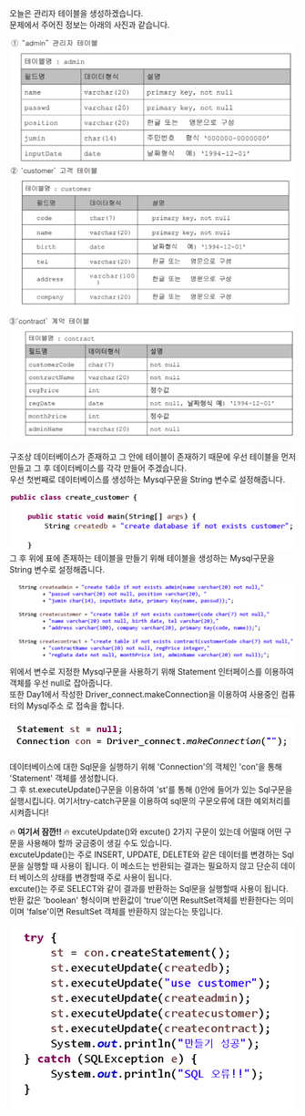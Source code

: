 오늘은 관리자 테이블을 생성하겠습니다.<br>
문제에서 주어진 정보는 아래의 사진과 같습니다.

![실행 결과](https://github.com/junhyeok1667/JDBC-PROJECT-insurance-/blob/main/Day2/img.png)
![실행 결과](https://github.com/junhyeok1667/JDBC-PROJECT-insurance-/blob/main/Day2/img_1.png)
![실행 결과](https://github.com/junhyeok1667/JDBC-PROJECT-insurance-/blob/main/Day2/img_2.png)

구조상 데이터베이스가 존재하고 그 안에 테이블이 존재하기 때문에 우선 테이블을 먼저 만들고 그 후 데이터베이스를 각각 만들어 주겠습니다.<br>
우선 첫번째로 데이터베이스를 생성하는 Mysql구문을 String 변수로 설정해줍니다.<br>

![실행 결과](https://github.com/junhyeok1667/JDBC-PROJECT-insurance-/blob/main/Day2/img_3.png)
그 후 위에 표에 존재하는 테이블을 만들기 위해 테이블을 생성하는 Mysql구문을 String 변수로 설정해줍니다.<br>

![실행 결과](https://github.com/junhyeok1667/JDBC-PROJECT-insurance-/blob/main/Day2/img_4.png)
위에서 변수로 지정한 Mysql구문을 사용하기 위해 Statement 인터페이스를 이용하여 객체를 우선 null로 잡아줍니다.<br>
또한 Day1에서 작성한  Driver_connect.makeConnection을 이용하여 사용중인 컴퓨터의 Mysql주소 로 접속을 합니다.<br>

![실행 결과](https://github.com/junhyeok1667/JDBC-PROJECT-insurance-/blob/main/Day2/img_5.png)

데이터베이스에 대한 Sql문을 실행하기 위해 'Connection'의 객체인 'con'을 통해 'Statement' 객체를 생성합니다.<br>
그 후 st.executeUpdate()구문을 이용하여 'st'를 통해 ()안에 들어가 있는 Sql구문을 실행시킵니다. 여기서try-catch구문을 이용하여 sql문의 구문오류에 대한 예외처리를 시켜줍니다!


🔥 **여기서 잠깐!!** 🔥
excuteUpdate()와 excute() 2가지 구문이 있는데 어떨때 어떤 구문을 사용해야 할까 궁금중이 생길 수도 있습니다.<br>
excuteUpdate()는 주로 INSERT, UPDATE, DELETE와 같은 데이터를 변경하는 Sql문을 실행할 때 사용이 됩니다. 이 메소드는 반환되는 결과는 필요하지 않고 단순히 데이터 베이스의 상태를 변경할때 주로 사용이 됩니다.<br>
excute()는 주로 SELECT와 같이 결과를 반환하는 Sql문을 실행할때 사용이 됩니다. 반환 값은 'boolean' 형식이며 반환값이 'true'이면 ResultSet객체를 반환한다는 의미이며 'false'이면 ResultSet 객체를 반환하지 않는다는 뜻입니다.

![실행 결과](https://github.com/junhyeok1667/JDBC-PROJECT-insurance-/blob/main/Day2/img_6.png)


